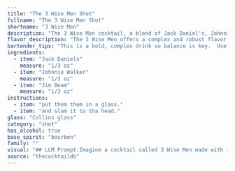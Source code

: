 ```yaml
---
title: "The 3 Wise Men Shot"
fullname: "The 3 Wise Men Shot"
shortname: "3 Wise Men"
description: "The 3 Wise Men cocktail, a blend of Jack Daniel's, Johnnie Walker, and Jim Beam, belongs to the **Whiskey Smash** family, known for its simple, straightforward combination of whiskeys. This drink likely originated in the US, a playful nod to the diverse world of whiskey, and the trio of iconic brands. "
flavor_description: "The 3 Wise Men offers a complex and robust flavor profile. The smooth, smoky notes of Jack Daniel's blend harmoniously with the rich, peaty character of Johnnie Walker. Jim Beam's sweet corn and vanilla notes add a touch of warmth and complexity, creating a balanced and satisfying cocktail. It's a bold and adventurous drink for seasoned whiskey enthusiasts. "
bartender_tips: "This is a bold, complex drink so balance is key.  Use high-quality ice to prevent watering down.  Don't overshake - a few gentle shakes will integrate the flavors without bruising the ice.  Taste after each shake and adjust the ratio to your liking.  A touch of bitters can add depth, and a lemon twist for garnish brings a fresh element.  Enjoy! "
ingredients:
  - item: "Jack Daniels"
    measure: "1/3 oz"
  - item: "Johnnie Walker"
    measure: "1/3 oz"
  - item: "Jim Beam"
    measure: "1/3 oz"
instructions:
  - item: "put them them in a glass."
  - item: "and slam it to tha head."
glass: "Collins glass"
category: "shot"
has_alcohol: true
base_spirit: "bourbon"
family: ""
visual: "## LLM Prompt:Imagine a cocktail called 3 Wise Men made with Jack Daniel's, Johnnie Walker, and Jim Beam.  Describe its appearance, focusing on:* **Color:**  Is it clear, cloudy, or layered? What shades does it display?* **Texture:** Is it smooth, oily, or viscous? Does it have any visible particles?* **Garnish:** What, if any, is used to adorn the drink?  How does the garnish complement the appearance? Your description should evoke the feeling of this unique and likely potent blend.  Make it visually enticing, highlighting its unique characteristics. "
source: "thecocktaildb"
---
```


